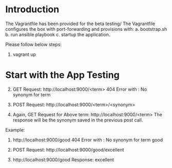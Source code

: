 # Introduction

The Vagrantfile has been provided for the beta testing/
The Vagrantfile  configures the box with port-forwarding and provisions with:
 a. bootstrap.sh 
 b. run ansible playbook
 c. startup the application.

Please follow below steps:

1. vagrant up

# Start with the App Testing
2. GET Request: http://localhost:9000/\<term\>
   404 Error with : No synonym for term <term>

3. POST Request: http://localhost:9000/\<term\>/\<synonym\>
   
4. Again, GET Request for Above term: http://localhost:9000/\<term\>
   The response will be the synonym saved in the previous post call.

Example:

 1. http://localhost:9000/good
    404 Error with : No synonym for term good

 2. POST Request: http://localhost:9000/good/excellent

 3. http://localhost:9000/good
 	Response: excellent

